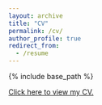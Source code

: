 ```yaml
---
layout: archive
title: "CV"
permalink: /cv/
author_profile: true
redirect_from:
  - /resume
---
```


{% include base_path %}

[Click here to view my CV.](http://academicpages.github.io/files/Aya_CV_July2019.pdf)
